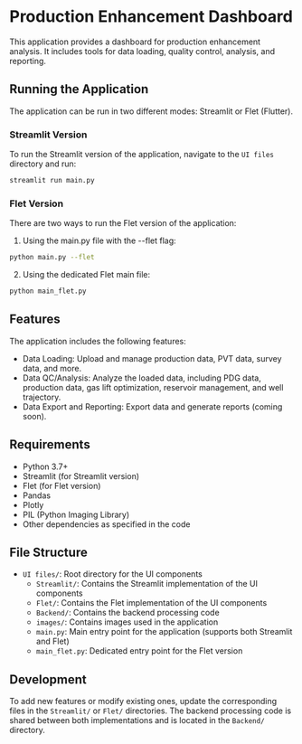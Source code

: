 # Production Enhancement Dashboard

This application provides a dashboard for production enhancement analysis. It includes tools for data loading, quality control, analysis, and reporting.

## Running the Application

The application can be run in two different modes: Streamlit or Flet (Flutter).

### Streamlit Version

To run the Streamlit version of the application, navigate to the `UI files` directory and run:

```bash
streamlit run main.py
```

### Flet Version

There are two ways to run the Flet version of the application:

1. Using the main.py file with the --flet flag:

```bash
python main.py --flet
```

2. Using the dedicated Flet main file:

```bash
python main_flet.py
```

## Features

The application includes the following features:

- Data Loading: Upload and manage production data, PVT data, survey data, and more.
- Data QC/Analysis: Analyze the loaded data, including PDG data, production data, gas lift optimization, reservoir management, and well trajectory.
- Data Export and Reporting: Export data and generate reports (coming soon).

## Requirements

- Python 3.7+
- Streamlit (for Streamlit version)
- Flet (for Flet version)
- Pandas
- Plotly
- PIL (Python Imaging Library)
- Other dependencies as specified in the code

## File Structure

- `UI files/`: Root directory for the UI components
  - `Streamlit/`: Contains the Streamlit implementation of the UI components
  - `Flet/`: Contains the Flet implementation of the UI components
  - `Backend/`: Contains the backend processing code
  - `images/`: Contains images used in the application
  - `main.py`: Main entry point for the application (supports both Streamlit and Flet)
  - `main_flet.py`: Dedicated entry point for the Flet version

## Development

To add new features or modify existing ones, update the corresponding files in the `Streamlit/` or `Flet/` directories. The backend processing code is shared between both implementations and is located in the `Backend/` directory.